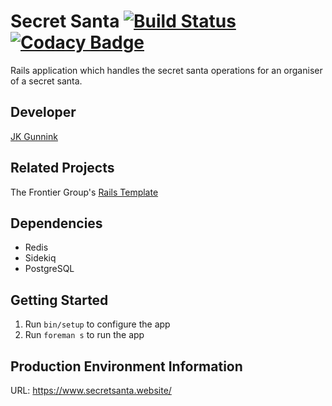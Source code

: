 
# Secret Santa [![Build Status](https://travis-ci.org/jgunnink/secret-santa.svg?branch=master)](https://travis-ci.org/jgunnink/secret-santa) [![Codacy Badge](https://api.codacy.com/project/badge/Grade/88410e3257554feb8975ed749e8ddf22)](https://www.codacy.com/app/jgunnink/vigilant-octo-happiness)

Rails application which handles the secret santa operations for an organiser of a secret santa.

## Developer

[JK Gunnink](http://twitter.com/jgunnink)

## Related Projects

The Frontier Group's [Rails Template](https://github.com/thefrontiergroup/rails-template)

## Dependencies

- Redis
- Sidekiq
- PostgreSQL

## Getting Started

1. Run `bin/setup` to configure the app
2. Run `foreman s` to run the app

## Production Environment Information

URL: https://www.secretsanta.website/
